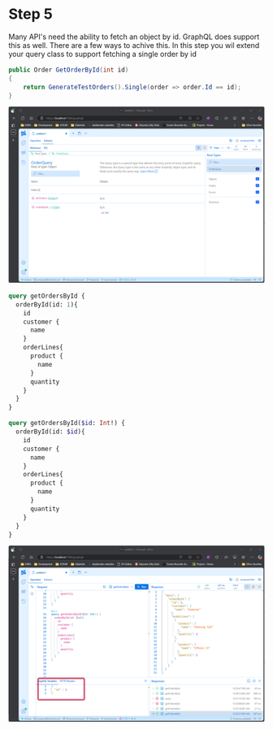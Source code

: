 # Step 5
Many API's need the ability to fetch an object by id. GraphQL does support this as well. There are a few ways to achive this. In this step you wil extend your query class to support fetching a single order by id


```csharp
public Order GetOrderById(int id)
{
    return GenerateTestOrders().Single(order => order.Id == id);
}
```

![Schema with query method with parameter added](./images/Query%20without%20external%20parameter.png)

```graphql
query getOrdersById {
  orderById(id: 1){
    id
    customer {
      name
    }
    orderLines{
      product {
        name
      }
      quantity
    }
  }
}
```


```graphql
query getOrdersById($id: Int!) {
  orderById(id: $id){
    id
    customer {
      name
    }
    orderLines{
      product {
        name
      }
      quantity
    }
  }
}
```

![Query with parameter](./images/With%20passed%20parameter.png)

